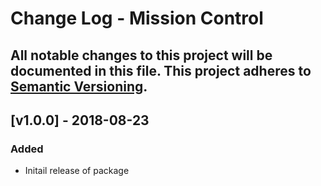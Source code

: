 # Change Log - Mission Control
All notable changes to this project will be documented in this file.
This project adheres to [Semantic Versioning](http://semver.org/).
----

## [v1.0.0] - 2018-08-23

### Added
- Initail release of package
